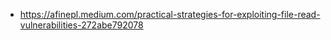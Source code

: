 - https://afinepl.medium.com/practical-strategies-for-exploiting-file-read-vulnerabilities-272abe792078
